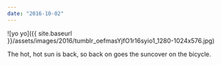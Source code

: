 ```yaml
---
date: "2016-10-02"
---
```


![yo yo]({{ site.baseurl }}/assets/images/2016/tumblr_oefmasYjfO1r16syio1_1280-1024x576.jpg)

The hot, hot sun is back, so back on goes the suncover on the bicycle.
